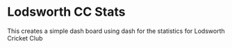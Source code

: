 # Lodsworth CC Stats

This creates a simple dash board using dash for the statistics
for Lodsworth Cricket Club
